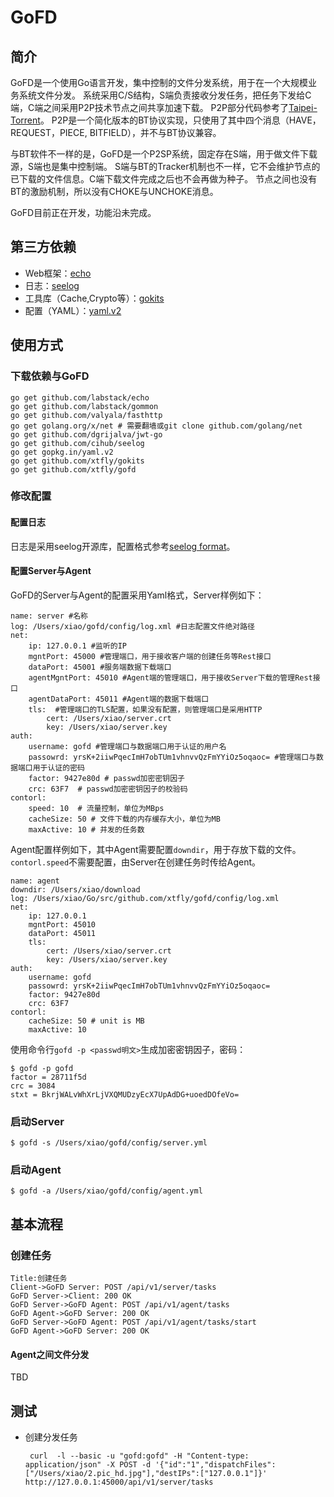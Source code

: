 GoFD
==========

## 简介

GoFD是一个使用Go语言开发，集中控制的文件分发系统，用于在一个大规模业务系统文件分发。
系统采用C/S结构，S端负责接收分发任务，把任务下发给C端，C端之间采用P2P技术节点之间共享加速下载。
P2P部分代码参考了[Taipei-Torrent](https://github.com/jackpal/Taipei-Torrent/)。
P2P是一个简化版本的BT协议实现，只使用了其中四个消息（HAVE，REQUEST，PIECE, BITFIELD），并不与BT协议兼容。

与BT软件不一样的是，GoFD是一个P2SP系统，固定存在S端，用于做文件下载源，S端也是集中控制端。
S端与BT的Tracker机制也不一样，它不会维护节点的已下载的文件信息。C端下载文件完成之后也不会再做为种子。
节点之间也没有BT的激励机制，所以没有CHOKE与UNCHOKE消息。

GoFD目前正在开发，功能沿未完成。

## 第三方依赖

 * Web框架：[echo](https://github.com/labstack/echo)
 * 日志：[seelog](https://github.com/cihub/seelog)
 * 工具库（Cache,Crypto等）：[gokits](https://github.com/xtfly/gokits)
 * 配置（YAML）：[yaml.v2](https://gopkg.in/yaml.v2)

## 使用方式

### 下载依赖与GoFD

    go get github.com/labstack/echo
    go get github.com/labstack/gommon
    go get github.com/valyala/fasthttp
    go get golang.org/x/net # 需要翻墙或git clone github.com/golang/net
    go get github.com/dgrijalva/jwt-go
    go get github.com/cihub/seelog
    go get gopkg.in/yaml.v2
    go get github.com/xtfly/gokits
    go get github.com/xtfly/gofd

### 修改配置

#### 配置日志

日志是采用seelog开源库，配置格式参考[seelog format](https://github.com/cihub/seelog/wiki/Formatting)。

#### 配置Server与Agent

GoFD的Server与Agent的配置采用Yaml格式，Server样例如下：

```
name: server #名称
log: /Users/xiao/gofd/config/log.xml #日志配置文件绝对路径
net:
    ip: 127.0.0.1 #监听的IP
    mgntPort: 45000 #管理端口，用于接收客户端的创建任务等Rest接口
    dataPort: 45001 #服务端数据下载端口
    agentMgntPort: 45010 #Agent端的管理端口，用于接收Server下载的管理Rest接口
    agentDataPort: 45011 #Agent端的数据下载端口
    tls:  #管理端口的TLS配置，如果没有配置，则管理端口是采用HTTP
        cert: /Users/xiao/server.crt
        key: /Users/xiao/server.key
auth:
    username: gofd #管理端口与数据端口用于认证的用户名
    passowrd: yrsK+2iiwPqecImH7obTUm1vhnvvQzFmYYiOz5oqaoc= #管理端口与数据端口用于认证的密码
    factor: 9427e80d # passwd加密密钥因子
    crc: 63F7  # passwd加密密钥因子的校验码
contorl:
    speed: 10  # 流量控制，单位为MBps
    cacheSize: 50 # 文件下载的内存缓存大小，单位为MB
    maxActive: 10 # 并发的任务数
```

Agent配置样例如下，其中Agent需要配置`downdir`，用于存放下载的文件。`contorl.speed`不需要配置，由Server在创建任务时传给Agent。

```
name: agent
downdir: /Users/xiao/download
log: /Users/xiao/Go/src/github.com/xtfly/gofd/config/log.xml
net:
    ip: 127.0.0.1
    mgntPort: 45010
    dataPort: 45011
    tls:
        cert: /Users/xiao/server.crt
        key: /Users/xiao/server.key
auth:
    username: gofd
    passowrd: yrsK+2iiwPqecImH7obTUm1vhnvvQzFmYYiOz5oqaoc= 
    factor: 9427e80d
    crc: 63F7
contorl:
    cacheSize: 50 # unit is MB
    maxActive: 10
```

使用命令行`gofd -p <passwd明文>`生成加密密钥因子，密码：

    $ gofd -p gofd
    factor = 28711f5d
    crc = 3084
    stxt = BkrjWALvWhXrLjVXQMUDzyEcX7UpAdDG+uoedDOfeVo=

### 启动Server

    $ gofd -s /Users/xiao/gofd/config/server.yml

### 启动Agent

    $ gofd -a /Users/xiao/gofd/config/agent.yml

## 基本流程

### 创建任务

```sequence
Title:创建任务
Client->GoFD Server: POST /api/v1/server/tasks
GoFD Server->Client: 200 OK
GoFD Server->GoFD Agent: POST /api/v1/agent/tasks
GoFD Agent->GoFD Server: 200 OK
GoFD Server->GoFD Agent: POST /api/v1/agent/tasks/start
GoFD Agent->GoFD Server: 200 OK
 ```
#### Agent之间文件分发

TBD

## 测试

 * 创建分发任务
    
        curl  -l --basic -u "gofd:gofd" -H "Content-type: application/json" -X POST -d '{"id":"1","dispatchFiles":["/Users/xiao/2.pic_hd.jpg"],"destIPs":["127.0.0.1"]}' http://127.0.0.1:45000/api/v1/server/tasks

